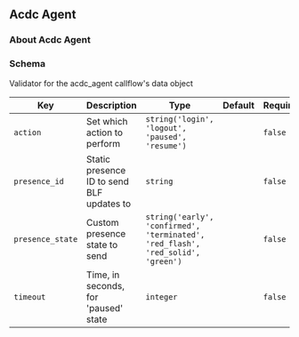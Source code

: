## Acdc Agent

### About Acdc Agent

### Schema

Validator for the acdc_agent callflow's data object

Key | Description | Type | Default | Required
--- | ----------- | ---- | ------- | --------
`action` | Set which action to perform | `string('login', 'logout', 'paused', 'resume')` |   | `false`
`presence_id` | Static presence ID to send BLF updates to | `string` |   | `false`
`presence_state` | Custom presence state to send | `string('early', 'confirmed', 'terminated', 'red_flash', 'red_solid', 'green')` |   | `false`
`timeout` | Time, in seconds, for 'paused' state | `integer` |   | `false`
